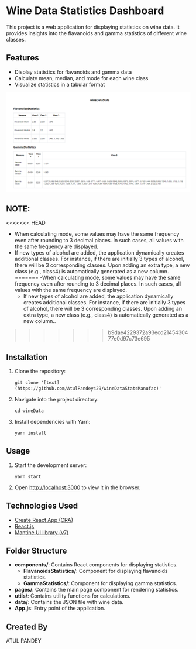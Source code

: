 # Wine Data Statistics Dashboard

This project is a web application for displaying statistics on wine data. It provides insights into the flavanoids and gamma statistics of different wine classes.

## Features

- Display statistics for flavanoids and gamma data
- Calculate mean, median, and mode for each wine class
- Visualize statistics in a tabular format

![UI Preview](/image.png)

## NOTE:
<<<<<<< HEAD
- When calculating mode, some values may have the same frequency even after rounding to 3 decimal places. In such cases, all values with the same frequency are displayed.
- If new types of alcohol are added, the application dynamically creates additional classes. For instance, if there are initially 3 types of alcohol, there will be 3 corresponding classes. Upon adding an extra type, a new class (e.g., class4) is automatically generated as a new column.
=======
    -When calculating mode, some values may have the same frequency even after rounding to 3 decimal places.
      In such cases, all values with the same frequency are displayed.
    - If new types of alcohol are added, the application dynamically creates additional classes. For instance,
      if there are initially 3 types of alcohol, there will be 3 corresponding classes. Upon adding an extra type,
      a new class (e.g., class4) is automatically generated as a new column..


>>>>>>> b9dae4229372a93ecd2145430477e0d97c73e695

## Installation

1. Clone the repository:

    ```
    git clone '[text](https://github.com/AtulPandey429/wineDataStatsManufac)'
    ```

2. Navigate into the project directory:

    ```
    cd wineData
    ```

3. Install dependencies with Yarn:

    ```
    yarn install
    ```

## Usage

1. Start the development server:

    ```
    yarn start
    ```

2. Open [http://localhost:3000](http://localhost:3000) to view it in the browser.

## Technologies Used

- [Create React App (CRA)](https://create-react-app.dev/)
- [React.js](https://reactjs.org/)
- [Mantine UI library (v7)](https://mantine.dev/)

## Folder Structure

- **components/**: Contains React components for displaying statistics.
  - **FlavanoidsStatistics/**: Component for displaying flavanoids statistics.
  - **GammaStatistics/**: Component for displaying gamma statistics.
- **pages/**: Contains the main page component for rendering statistics.
- **utils/**: Contains utility functions for calculations.
- **data/**: Contains the JSON file with wine data.
- **App.js**: Entry point of the application.

## Created By

ATUL PANDEY
